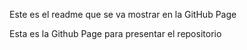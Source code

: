 Este es el readme que se va mostrar en la GitHub Page


Esta es la Github Page para presentar el repositorio
